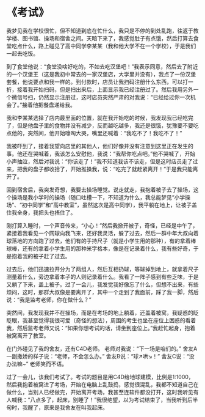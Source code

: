 # 《考试》

我梦见我在学校很忙，但不知道到底在忙什么，我只是不停的到处乱跑，往返于教学楼、图书馆、操场和宿舍之间。天暗下来了，我感觉肚子有点饿，然后打算去食堂吃点什么，路上碰见了高中同学李某某（我和他大学不在一个学校），于是我们一起去吃饭。

到了食堂他说：“食堂没啥好吃的，不如去吃汉堡吧！”我表示同意，然后去了附近的一个汉堡王（这是我初中常去的一家汉堡店，大学里并没有），我点了一份汉堡套餐，他说要点和我一样的。到付款时，店员让我扫码注册什么东西，可以打一折，接着我开始扫码，但是扫出来后，上面显示我已经注册过了。然后我用另外一个微信号扫，仍然显示注册过，这时店员突然严肃的对我说：“已经给过你一次机会了。”接着他把餐盘递给我。

我和李某某选择了店内最里面的位置，就在我开始吃的时候，我发现我已经吃完了，但是他盘子里的食物并没有减少，反而越吃越多，我还是很饿，犹豫要不要吃点他的，突然间，他开始嚎啕大哭，嘴里还喊着：“我吃不了！我吃不了！”

我被吓到了，接着我望向店里的其他人，他们好像并没有注意到这里正在发生的事。他还在哭喊着，我该怎么安慰他，我说：“我帮你吃点吧。”他不哭喊了，开始小声抽泣，然后对我说：“你该走了！”我不知道我该不该走，但是这时店员走了过来，把我的盘子都收拾了，开始推搡我，说：“吃完了就赶紧离开！”于是我只能离开了。

回到宿舍后，我突发奇想，我要去操场睡觉。说走就走，我抱着被子去了操场，这个操场是我小学时的操场（随口吐槽一下，不知道为什么，我总能梦见“小学操场”、“初中同学”和“高中教室”，虽然这次是高中同学），我平躺在地上，让被子盖住我全身，我把头也捂住了。

刚打算入睡时，一个声音传来，“小心！”然后我掀开被子，奇怪，已经是中午了，紧接着我看见一个网球向我飞来，还好我灵活，躲了过去，然后一群中年大叔向着球落地的方向跑了过去，他们有的手持尺子（就是小学生用的那种），有的拿着棒球棒，还有的拿着小学生用的那种米字格本，像是在记录着什么，我有些好奇，于是抱着我的被子赶了过去。

过去后，他们迅速拉开分为了两组人，然后互相扔球，等球掉到地上，就拿着尺子测量着什么，旁边拿着本子的人则记录着什么。我看了一阵子感到有些乏味，于是又躺了下来，盖上被子。过了一会儿，我发觉我好像忘了什么，但想不出来，有些烦闷，这时，那群大叔像是要离开了，其中一个走到了我面前，踩了我一脚，然后说：“我是监考老师，你在做什么？”

突然间，我发现我并不在操场，而是在考场的地上躺着，还盖着被窝，我疑惑的眨眨眼，我甚至觉得我很可爱（奇怪的想法），周围的考生也坐在座位上困惑的看着我，然后监考老师又说：“如果你想考试的话，请坐到座位上。”我赶忙起身，抱着被窝离开了教室。

在门外碰见了我的舍友，还有C4D老师。
老师对我说：“下一场是咱们的。”
舍友A一副撒娇的样子说：“老师，不会怎么办。”
舍友B说：“球↗哄↘！”
舍友C说：“没办法嘛~”
老师笑而不语。

过了一会儿，该我们考试了。考试的题目是用C4D给地球建模，比例是1∶1000，然后我抱着被窝进了考场，开始在电脑上乱鼓捣，感觉很混乱，我都不知道自己在做什么，当别人已经做完，开始离开考场，我甚至连软件都没打开，这时我听见有人喊我：“八点多了，起床，别睡了！”我很绝望，以为考试结束了，当我听到后半句时，我醒了，原来是我舍友在叫我起床。